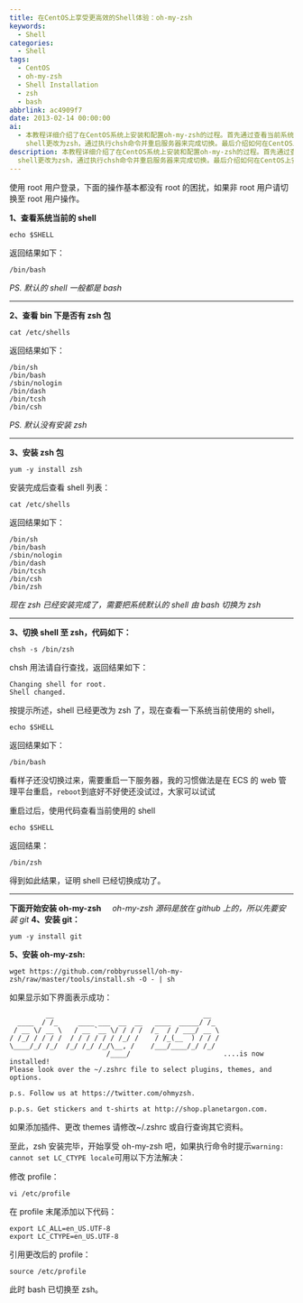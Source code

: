 ```yaml
---
title: 在CentOS上享受更高效的Shell体验：oh-my-zsh
keywords:
  - Shell
categories:
  - Shell
tags:
  - CentOS
  - oh-my-zsh
  - Shell Installation
  - zsh
  - bash
abbrlink: ac4909f7
date: 2013-02-14 00:00:00
ai:
  - 本教程详细介绍了在CentOS系统上安装和配置oh-my-zsh的过程。首先通过查看当前系统shell确认默认环境，并检查是否已安装zsh包，如果未安装则使用yum命令进行安装。接着指导用户如何将默认的bash
    shell更改为zsh，通过执行chsh命令并重启服务器来完成切换。最后介绍如何在CentOS上安装oh-my-zsh和相关插件，提供详细的操作步骤，并解决可能遇到的locale问题。整个过程包括shell操作、系统软件包管理以及使用终端命令进行配置。
description: 本教程详细介绍了在CentOS系统上安装和配置oh-my-zsh的过程。首先通过查看当前系统shell确认默认环境，并检查是否已安装zsh包，如果未安装则使用yum命令进行安装。接着指导用户如何将默认的bash
  shell更改为zsh，通过执行chsh命令并重启服务器来完成切换。最后介绍如何在CentOS上安装oh-my-zsh和相关插件，提供详细的操作步骤，并解决可能遇到的locale问题。整个过程包括shell操作、系统软件包管理以及使用终端命令进行配置。
---
```



使用 root 用户登录，下面的操作基本都没有 root 的困扰，如果非 root 用户请切换至 root 用户操作。

**1、查看系统当前的 shell**

```shell
echo $SHELL
```

返回结果如下：

```shell
/bin/bash
```

_PS. 默认的 shell 一般都是 bash_

---

**2、查看 bin 下是否有 zsh 包**

```shell
cat /etc/shells
```

返回结果如下：

```shell
/bin/sh
/bin/bash
/sbin/nologin
/bin/dash
/bin/tcsh
/bin/csh
```

_PS. 默认没有安装 zsh_

---

**3、安装 zsh 包**

```shell
yum -y install zsh
```

安装完成后查看 shell 列表：

```shell
cat /etc/shells
```

返回结果如下：

```shell
/bin/sh
/bin/bash
/sbin/nologin
/bin/dash
/bin/tcsh
/bin/csh
/bin/zsh
```

_现在 zsh 已经安装完成了，需要把系统默认的 shell 由 bash 切换为 zsh_

---

**3、切换 shell 至 zsh，代码如下：**

```shell
chsh -s /bin/zsh
```

chsh 用法请自行查找，返回结果如下：

```shell
Changing shell for root.
Shell changed.
```

按提示所述，shell 已经更改为 zsh 了，现在查看一下系统当前使用的 shell，

```shell
echo $SHELL
```

返回结果如下：

```shell
/bin/bash
```

看样子还没切换过来，需要重启一下服务器，我的习惯做法是在 ECS 的 web 管理平台重启，`reboot`到底好不好使还没试过，大家可以试试

重启过后，使用代码查看当前使用的 shell

```shell
echo $SHELL
```

返回结果：

```shell
/bin/zsh
```

得到如此结果，证明 shell 已经切换成功了。

---

**下面开始安装 oh-my-zsh**
    *oh-my-zsh 源码是放在 github 上的，所以先要安装 git*
**4、安装 git：**

```shell
yum -y install git
```

**5、安装 oh-my-zsh:**

```shell
wget https://github.com/robbyrussell/oh-my-zsh/raw/master/tools/install.sh -O - | sh
```

如果显示如下界面表示成功：

```shell
         __                                     __
  ____  / /_     ____ ___  __  __   ____  _____/ /_
 / __ \/ __ \   / __ `__ \/ / / /  /_  / / ___/ __ \
/ /_/ / / / /  / / / / / / /_/ /    / /_(__  ) / / /
\____/_/ /_/  /_/ /_/ /_/\__, /    /___/____/_/ /_/
                        /____/                       ....is now installed!
Please look over the ~/.zshrc file to select plugins, themes, and options.

p.s. Follow us at https://twitter.com/ohmyzsh.

p.p.s. Get stickers and t-shirts at http://shop.planetargon.com.
```

如果添加插件、更改 themes 请修改~/.zshrc 或自行查询其它资料。

至此，zsh 安装完毕，开始享受 oh-my-zsh 吧，如果执行命令时提示`warning: cannot set LC_CTYPE locale`可用以下方法解决：

修改 profile：

```shell
vi /etc/profile
```

在 profile 末尾添加以下代码：

```shell
export LC_ALL=en_US.UTF-8
export LC_CTYPE=en_US.UTF-8
```

引用更改后的 profile：

```shell
source /etc/profile
```

此时 bash 已切换至 zsh。

